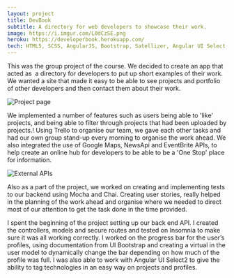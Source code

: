 ```yaml
---
layout: project
title: DevBook
subtitle: A directory for web developers to showcase their work.
image: https://i.imgur.com/L0dCzSE.png
heroku: https://developerbook.herokuapp.com/
tech: HTML5, SCSS, AngularJS, Bootstrap, Satellizer, Angular UI Select, Angular Messages, Angular resource, Angular UI Router, JWT, Chai, Mocha, yarn, Bower, Gulp, AWS-SDK
---
```


This was the group project of the course. We decided to create an app that acted as  a directory for developers to put up short examples of their work. We wanted a site that made it easy to be able to see projects and portfolio of other developers and then contact them about their work.

![Project page](http://i.imgur.com/wD0PWbW.png "Project page")

We implemented a number of features such as users being able to 'like' projects, and being able to filter through projects that had been uploaded by projects.!
Using Trello to organise our team, we gave each other tasks and had our own group stand-up every morning to organise the work ahead. We also integrated the use of Google Maps, NewsApi and EventBrite APIs, to help create an online hub for developers to be able to be a 'One Stop' place for information.

![External APIs](http://i.imgur.com/e2JhHhL.png "External APIs")

Also as a part of the project, we worked on creating and implementing tests to our backend using Mocha and Chai. Creating user stories, really helped in the planning of the work ahead and organise where we needed to direct most of our attention to get the task done in the time provided.

I spent the beginning of the project setting up our back end API. I created the controllers, models and secure routes and tested on Insomnia to make sure it was all working correctly. I worked on the progress bar for the user’s profiles, using documentation from UI Bootstrap and creating a virtual in the user model to dynamically change the bar depending on how much of the profile was full. I was also able to work with Angular UI Select2 to give the ability to tag technologies in an easy way on projects and profiles.
